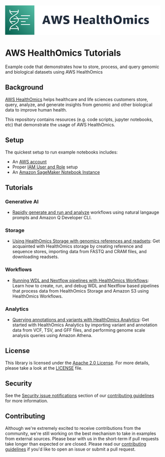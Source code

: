 ![AWS HealthOmics](./assets/aws-healthomics-banner_600px.png)

# AWS HealthOmics Tutorials

Example code that demonstrates how to store, process, and query genomic and biological datasets using AWS HealthOmics

## Background

[AWS HealthOmics](https://aws.amazon.com/omics/) helps healthcare and life sciences customers store, query, analyze, and generate insights from genomic and other biological data to improve human health.

This repository contains resources (e.g. code scripts, jupyter notebooks, etc) that demonstrate the usage of AWS HealthOmics.

## Setup

The quickest setup to run example notebooks includes:
- An [AWS account](http://docs.aws.amazon.com/omics/latest/dev/setting-up.html#setting-up-aws-sign-up)
- Proper [IAM User and Role](http://docs.aws.amazon.com/omics/latest/dev/setting-up.html#setting-up-create-iam-user) setup
- An [Amazon SageMaker Notebook Instance](http://docs.aws.amazon.com/sagemaker/latest/dg/gs-setup-working-env.html)


## Tutorials
### Generative AI
* [Rapidly generate and run and analyze](./generative-ai/README.md) workflows using natural langauge prompts and Amazon Q Developer CLI.
### Storage
* [Using HealthOmics Storage with genomics references and readsets](./notebooks/200-omics_storage.ipynb): Get acquainted with HealthOmics storage by creating reference and sequence stores, importing data from FASTQ and CRAM files, and downloading readsets.
### Workflows
* [Running WDL and Nextflow pipelines with HealthOmics Workflows](./notebooks/200-omics_workflows.ipynb): Learn how to create, run, and debug WDL and Nextflow based pipelines that process data from HealthOmics Storage and Amazon S3 using HealthOmics Workflows.
### Analytics
* [Querying annotations and variants with HealthOmics Analytics](./notebooks/200-omics_analytics.ipynb): Get started with HealthOmics Analytics by importing variant and annotation data from VCF, TSV, and GFF files, and performing genome scale analysis queries using Amazon Athena.

## License

This library is licensed under the [Apache 2.0 License](http://aws.amazon.com/apache2.0/). For more details, please take a look at the [LICENSE](./LICENSE) file.

## Security

See the [Security issue notifications](./CONTRIBUTING.md#security-issue-notifications) section of our [contributing guidelines](./CONTRIBUTING.md) for more information.

## Contributing
Although we're extremely excited to receive contributions from the community, we're still working on the best mechanism to take in examples from external sources. Please bear with us in the short-term if pull requests take longer than expected or are closed. Please read our [contributing guidelines](./CONTRIBUTING.md) if you'd like to open an issue or submit a pull request.
